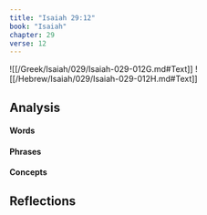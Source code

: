 ```yaml
---
title: "Isaiah 29:12"
book: "Isaiah"
chapter: 29
verse: 12
---
```

![[/Greek/Isaiah/029/Isaiah-029-012G.md#Text]]
![[/Hebrew/Isaiah/029/Isaiah-029-012H.md#Text]]

## Analysis

#### Words

#### Phrases

#### Concepts

## Reflections
